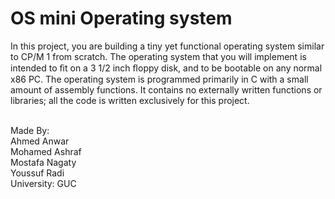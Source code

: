 # OS mini Operating system
<p>In this project, you are building a tiny yet functional operating system similar to CP/M 1 from scratch.
The operating system that you will implement is intended to ﬁt on a 3 1/2 inch ﬂoppy disk,
and to be bootable on any normal x86 PC.
The operating system is programmed primarily in C with a small amount of assembly functions.
It contains no externally written functions or libraries; all the code is written exclusively for this project.</p>
<br>
<div>
Made By:
<br>
Ahmed Anwar
<br>
Mohamed Ashraf
<br>
Mostafa Nagaty
<br>
Youssuf Radi
<br>
University: GUC
</div>
